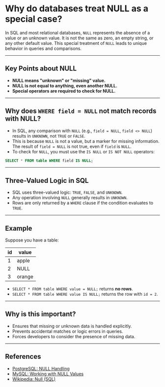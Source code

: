 # Why do databases treat NULL as a special case?

In SQL and most relational databases, `NULL` represents the absence of a value or an unknown value. It is not the same as zero, an empty string, or any other default value. This special treatment of `NULL` leads to unique behavior in queries and comparisons.

---

## Key Points about NULL

- **NULL means "unknown" or "missing" value.**
- **NULL is not equal to anything, even another NULL.**
- **Special operators are required to check for NULL.**

---

## Why does `WHERE field = NULL` not match records with NULL?

- In SQL, any comparison with `NULL` (e.g., `field = NULL`, `field <> NULL`) results in `UNKNOWN`, not `TRUE` or `FALSE`.
- This is because `NULL` is not a value, but a marker for missing information. The result of `field = NULL` is not true, even if `field` is `NULL`.
- To check for `NULL`, you must use the `IS NULL` or `IS NOT NULL` operators:

```sql
SELECT * FROM table WHERE field IS NULL;
```

---

## Three-Valued Logic in SQL
- SQL uses three-valued logic: `TRUE`, `FALSE`, and `UNKNOWN`.
- Any operation involving `NULL` generally results in `UNKNOWN`.
- Rows are only returned by a `WHERE` clause if the condition evaluates to `TRUE`.

---

## Example
Suppose you have a table:

| id | value   |
|----|---------|
| 1  | apple   |
| 2  | NULL    |
| 3  | orange  |

- `SELECT * FROM table WHERE value = NULL;` returns **no rows**.
- `SELECT * FROM table WHERE value IS NULL;` returns the row with `id = 2`.

---

## Why is this important?
- Ensures that missing or unknown data is handled explicitly.
- Prevents accidental matches or logic errors in queries.
- Forces developers to consider the presence of missing data.

---

## References
- [PostgreSQL: NULL Handling](https://www.postgresql.org/docs/current/datatype-null.html)
- [MySQL: Working with NULL Values](https://dev.mysql.com/doc/refman/8.0/en/working-with-null.html)
- [Wikipedia: Null (SQL)](https://en.wikipedia.org/wiki/Null_(SQL)) 